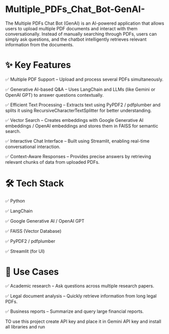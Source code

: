 # Multiple_PDFs_Chat_Bot-GenAI-
The Multiple PDFs Chat Bot (GenAI) is an AI-powered application that allows users to upload multiple PDF documents and interact with them conversationally. Instead of manually searching through PDFs, users can simply ask questions, and the chatbot intelligently retrieves relevant information from the documents.

# ✨ Key Features
✅ Multiple PDF Support – Upload and process several PDFs simultaneously.

✅ Generative AI-based Q&A – Uses LangChain and LLMs (like Gemini or OpenAI GPT) to answer questions contextually.

✅ Efficient Text Processing – Extracts text using PyPDF2 / pdfplumber and splits it using RecursiveCharacterTextSplitter for better understanding.

✅ Vector Search – Creates embeddings with Google Generative AI embeddings / OpenAI embeddings and stores them in FAISS for semantic search.

✅ Interactive Chat Interface – Built using Streamlit, enabling real-time conversational interaction.

✅ Context-Aware Responses – Provides precise answers by retrieving relevant chunks of data from uploaded PDFs.

# 🛠️ Tech Stack
✅ Python

✅ LangChain

✅ Google Generative AI / OpenAI GPT

✅ FAISS (Vector Database)

✅ PyPDF2 / pdfplumber

✅ Streamlit (for UI)

# 🚀 Use Cases
✅ Academic research – Ask questions across multiple research papers.

✅ Legal document analysis – Quickly retrieve information from long legal PDFs.

✅ Business reports – Summarize and query large financial reports.

TO use this project create API key and place it in Gemini API key and install all libraries and run 
